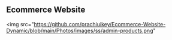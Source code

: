 ## Ecommerce Website


<img src="https://github.com/prachiuikey/Ecommerce-Website-Dynamic/blob/main/Photos/images/ss/admin-products.png"
